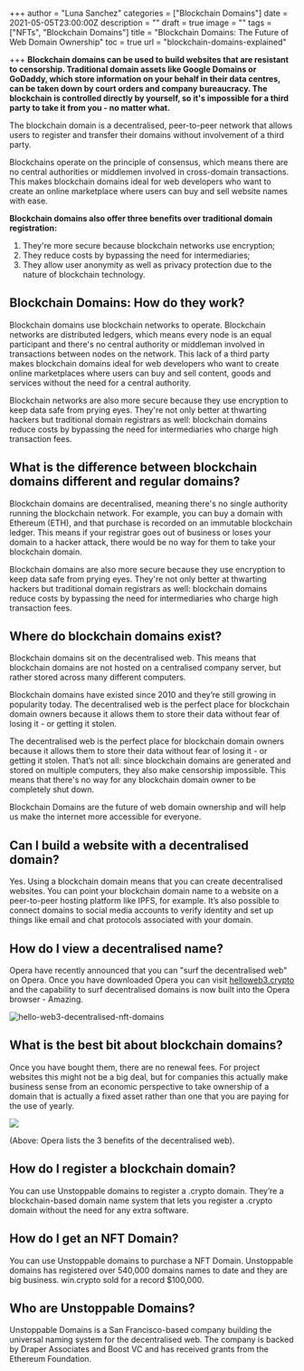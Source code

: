+++
author = "Luna Sanchez"
categories = ["Blockchain Domains"]
date = 2021-05-05T23:00:00Z
description = ""
draft = true
image = ""
tags = ["NFTs", "Blockchain Domains"]
title = "Blockchain Domains: The Future of Web Domain Ownership"
toc = true
url = "blockchain-domains-explained"

+++
**Blockchain domains can be used to build websites that are resistant to censorship. Traditional domain assets like Google Domains or GoDaddy, which store information on your behalf in their data centres, can be taken down by court orders and company bureaucracy. The blockchain is controlled directly by yourself, so it's impossible for a third party to take it from you - no matter what.**

The blockchain domain is a decentralised, peer-to-peer network that allows users to register and transfer their domains without involvement of a third party.

Blockchains operate on the principle of consensus, which means there are no central authorities or middlemen involved in cross-domain transactions. This makes blockchain domains ideal for web developers who want to create an online marketplace where users can buy and sell website names with ease.

**Blockchain domains also offer three benefits over traditional domain registration:**

1. They're more secure because blockchain networks use encryption;
2. They reduce costs by bypassing the need for intermediaries;
3. They allow user anonymity as well as privacy protection due to the nature of blockchain technology.

## Blockchain Domains: How do they work?

Blockchain domains use blockchain networks to operate. Blockchain networks are distributed ledgers, which means every node is an equal participant and there's no central authority or middleman involved in transactions between nodes on the network. This lack of a third party makes blockchain domains ideal for web developers who want to create online marketplaces where users can buy and sell content, goods and services without the need for a central authority.

Blockchain networks are also more secure because they use encryption to keep data safe from prying eyes. They're not only better at thwarting hackers but traditional domain registrars as well: blockchain domains reduce costs by bypassing the need for intermediaries who charge high transaction fees.

## What is the difference between blockchain domains different and regular domains?

Blockchain domains are decentralised, meaning there's no single authority running the blockchain network. For example, you can buy a domain with Ethereum (ETH), and that purchase is recorded on an immutable blockchain ledger. This means if your registrar goes out of business or loses your domain to a hacker attack, there would be no way for them to take your blockchain domain.

Blockchain domains are also more secure because they use encryption to keep data safe from prying eyes. They're not only better at thwarting hackers but traditional domain registrars as well: blockchain domains reduce costs by bypassing the need for intermediaries who charge high transaction fees.

## Where do blockchain domains exist?

Blockchain domains sit on the decentralised web. This means that blockchain domains are not hosted on a centralised company server, but rather stored across many different computers.

Blockchain domains have existed since 2010 and they’re still growing in popularity today. The decentralised web is the perfect place for blockchain domain owners because it allows them to store their data without fear of losing it - or getting it stolen.

The decentralised web is the perfect place for blockchain domain owners because it allows them to store their data without fear of losing it - or getting it stolen. That’s not all: since blockchain domains are generated and stored on multiple computers, they also make censorship impossible. This means that there's no way for any blockchain domain owner to be completely shut down.

Blockchain Domains are the future of web domain ownership and will help us make the internet more accessible for everyone.

## Can I build a website with a decentralised domain?

Yes. Using a blockchain domain means that you can create decentralised websites. You can point your blockchain domain name to a website on a peer-to-peer hosting platform like IPFS, for example. It’s also possible to connect domains to social media accounts to verify identity and set up things like email and chat protocols associated with your domain.

## How do I view a decentralised name?

Opera have recently announced that you can "surf the decentralised web" on Opera.  Once you have downloaded Opera you can visit [helloweb3.crypto](helloweb3.crypto) and the capability to surf decentralised domains is now built into the Opera browser - Amazing.

![hello-web3-decentralised-nft-domains](/uploads/opera-unstopabble-screenshot-domains-nft.png)

## What is the best bit about blockchain domains?

Once you have bought them, there are no renewal fees.  For project websites this might not be a big deal, but for companies this actually make business sense from an economic perspective to take ownership of a domain that is actually a fixed asset rather than one that you are paying for the use of yearly.

![](/uploads/web3-decentralisation-ownership-security.png)

(Above: Opera lists the 3 benefits of the decentralised web).

## How do I register a blockchain domain?

You can use Unstoppable domains to register a .crypto domain. They’re a blockchain-based domain name system that lets you register a .crypto domain without the need for any extra software.

## How do I get an NFT Domain?

You can use Unstoppable domains to purchase a NFT Domain. Unstoppable domains has registered over 540,000 domains names to date and they are big business. win.crypto sold for a record $100,000.

## **Who are Unstoppable Domains?**

Unstoppable Domains is a San Francisco-based company building the universal naming system for the decentralised web. The company is backed by Draper Associates and Boost VC and has received grants from the Ethereum Foundation.